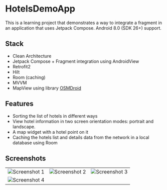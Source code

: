 # HotelsDemoApp
This is a learning project that demonstrates a way to integrate a fragment in an application that uses Jetpack Compose. Android 8.0 (SDK 26+) support.

## Stack
- Clean Architecture
- Jetpack Compose + Fragment integration using AndroidView
- Retrofit2
- Hilt
- Room (caching)
- MVVM
- MapView using library [OSMDroid](https://github.com/osmdroid/osmdroid)

## Features
- Sorting the list of hotels in different ways
- View hotel information in two screen orientation modes: portrait and landscape.
- A map widget with a hotel point on it
- Caching the hotels list and details data from the network in a local database using Room

## Screenshots
<table>
  <tr>
    <td>
      <img src="https://github.com/user-attachments/assets/b5813cbf-1c56-4c21-add4-e4ec7d57fd81" alt="Screenshot 1">
    </td>
    <td>
      <img src="https://github.com/user-attachments/assets/fdc542cb-f149-4ec0-8eff-8b6786207f0e" alt="Screenshot 2">
    </td>
    <td>
      <img src="https://github.com/user-attachments/assets/8a5693a6-e37f-4a3a-a517-fea01512ba24" alt="Screenshot 3">
    </td>
  </tr>
  <tr>
    <td colspan="3">
      <img src="https://github.com/user-attachments/assets/25f10500-5ab7-4bc8-8359-2baa3f95e97d" alt="Screenshot 4">
    </td>
  </tr>
</table>




